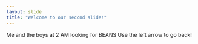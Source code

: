 ```yaml
---
layout: slide
title: "Welcome to our second slide!"
---
```

Me and the boys at 2 AM looking for BEANS
Use the left arrow to go back!
